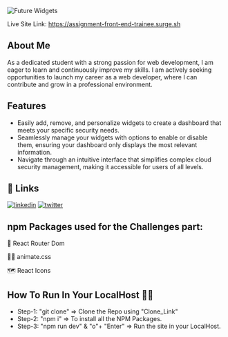 

![Future Widgets](https://i.ibb.co/7Gm4MyD/Future-Widgets.png)


Live Site Link: https://assignment-front-end-trainee.surge.sh

## About Me
As a dedicated student with a strong passion for web development, I am eager to learn and continuously improve my skills. I am actively seeking opportunities to launch my career as a web developer, where I can contribute and grow in a professional environment.


## Features

- Easily add, remove, and personalize widgets to create a dashboard that meets your specific security needs.
- Seamlessly manage your widgets with options to enable or disable them, ensuring your dashboard only displays the most relevant information.
- Navigate through an intuitive interface that simplifies complex cloud security management, making it accessible for users of all levels.



## 🔗 Links
[![linkedin](https://img.shields.io/badge/linkedin-0A66C2?style=for-the-badge&logo=linkedin&logoColor=white)](https://www.linkedin.com/)
[![twitter](https://img.shields.io/badge/twitter-1DA1F2?style=for-the-badge&logo=twitter&logoColor=white)](https://twitter.com/)


## npm Packages used for the Challenges part:

🧠 React Router Dom

👩‍💻 animate.css

🗺️ React Icons


## How To Run In Your LocalHost 🏃‍♂️

- Step-1: "git clone" => Clone the Repo using "Clone_Link"
- Step-2: "npm i" => To install all the NPM Packages.
- Step-3: "npm run dev" & "o"+ "Enter" => Run the site in your LocalHost.





